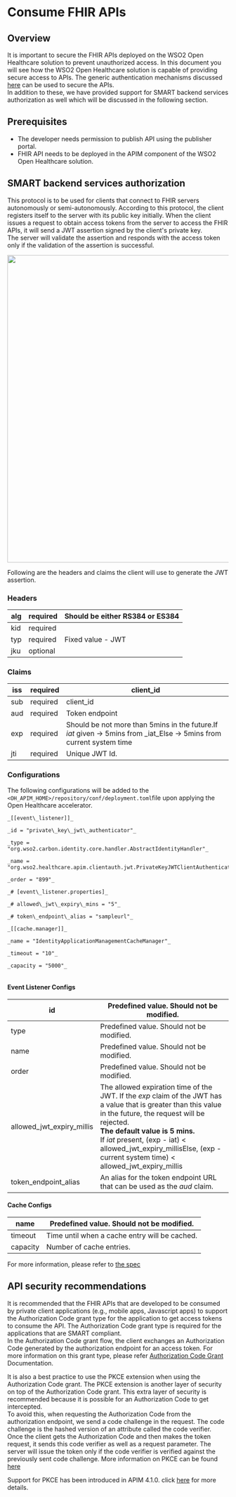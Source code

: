 # Consume FHIR APIs

## Overview

It is important to secure the FHIR APIs deployed on the WSO2 Open Healthcare solution to prevent unauthorized access. In this document you will see how the WSO2 Open Healthcare solution is capable of providing secure access to APIs. The generic authentication mechanisms discussed [here]([https://apim.docs.wso2.com/en/4.0.0/design/api-security/api-authentication/api-authentication-overview/#](https://apim.docs.wso2.com/en/4.0.0/design/api-security/api-authentication/api-authentication-overview/#)!) can be used to secure the APIs. <br>In addition to these, we have provided support for SMART backend services authorization as well which will be discussed in the following section.

## Prerequisites

- The developer needs permission to publish API using the publisher portal.
- FHIR API needs to be deployed in the APIM component of the WSO2 Open Healthcare solution.

## SMART backend services authorization

This protocol is to be used for clients that connect to FHIR servers autonomously or semi-autonomously. According to this protocol, the client registers itself to the server with its public key initially. When the client issues a request to obtain access tokens from the server to access the FHIR APIs, it will send a JWT assertion signed by the client's private key. <br>The server will validate the assertion and responds with the access token only if the validation of the assertion is successful.

 <img src="../../../assets/img/guildes/securing-fhir-api/smartbeauth.png" width="700">

Following are the headers and claims the client will use to generate the JWT assertion.

### Headers

| alg | required | Should be either RS384 or ES384 |
| --- | --- | --- |
| kid | required |
| typ | required | Fixed value - JWT |
| jku | optional |


### Claims

| iss | required | client\_id |
| --- | --- | --- |
| sub | required | client\_id |
| aud | required | Token endpoint |
| exp | required | Should be not more than 5mins in the future.If _iat_ given -\> 5mins from _iat_Else -\> 5mins from current system time |
| jti | required | Unique JWT Id. |

### Configurations

The following configurations will be added to the <code>&lt;OH\_APIM\_HOME&gt;/repository/conf/deployment.toml</code>file upon applying the Open Healthcare accelerator.
```
_[[event\_listener]]_

_id = "private\_key\_jwt\_authenticator"_

_type = "org.wso2.carbon.identity.core.handler.AbstractIdentityHandler"_

_name = "org.wso2.healthcare.apim.clientauth.jwt.PrivateKeyJWTClientAuthenticator"_

_order = "899"_

_# [event\_listener.properties]_

_# allowed\_jwt\_expiry\_mins = "5"_

_# token\_endpoint\_alias = "sampleurl"_

_[[cache.manager]]_

_name = "IdentityApplicationManagementCacheManager"_

_timeout = "10"_

_capacity = "5000"_
    
```    

#### Event Listener Configs

| id | Predefined value. Should not be modified. |
| --- | --- |
| type | Predefined value. Should not be modified. |
| name | Predefined value. Should not be modified. |
| order | Predefined value. Should not be modified. |
| allowed\_jwt\_expiry\_millis | The allowed expiration time of the JWT. If the _exp_ claim of the JWT has a value that is greater than this value in the future, the request will be rejected. <br><strong>The default value is 5 mins.</strong><br>If _iat_ present, (exp - iat) \< allowed\_jwt\_expiry\_millisElse, (exp - current system time) \< allowed\_jwt\_expiry\_millis |
| token\_endpoint\_alias | An alias for the token endpoint URL that can be used as the _aud_ claim. |

#### Cache Configs

| name | Predefined value. Should not be modified. |
| --- | --- |
| timeout | Time until when a cache entry will be cached. |
| capacity | Number of cache entries. |

For more information, please refer to [the spec](http://www.hl7.org/fhir/smart-app-launch/backend-services.html)

## API security recommendations

It is recommended that the FHIR APIs that are developed to be consumed by private client applications (e.g., mobile apps, Javascript apps) to support the Authorization Code grant type for the application to get access tokens to consume the API. The Authorization Code grant type is required for the applications that are SMART compliant. <br>In the Authorization Code grant flow, the client exchanges an Authorization Code generated by the authorization endpoint for an access token. For more information on this grant type, please refer [Authorization Code Grant](https://apim.docs.wso2.com/en/4.0.0/design/api-security/oauth2/grant-types/authorization-code-grant/) Documentation.

It is also a best practice to use the PKCE extension when using the Authorization Code grant. The PKCE extension is another layer of security on top of the Authorization Code grant. This extra layer of security is recommended because it is possible for an Authorization Code to get intercepted.<br> To avoid this, when requesting the Authorization Code from the authorization endpoint, we send a code challenge in the request. The code challenge is the hashed version of an attribute called the code verifier.<br> Once the client gets the Authorization Code and then makes the token request, it sends this code verifier as well as a request parameter. The server will issue the token only if the code verifier is verified against the previously sent code challenge. More information on PKCE can be found [here](https://www.rfc-editor.org/rfc/rfc7636#page-10)

Support for PKCE has been introduced in APIM 4.1.0. click [here](https://apim.docs.wso2.com/en/latest/consume/manage-application/generate-keys/generate-api-keys/#generating-application-keys-with-pkce-enabled]) for more details.